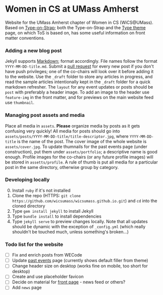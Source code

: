 # Women in CS at UMass Amherst

Website for the UMass Amherst chapter of Women in CS (WiCS@UMass). Based on [Type-on-Strap](https://github.com/Sylhare/Type-on-Strap); both the Type-on-Strap and the [Type theme](https://github.com/rohanchandra/type-theme) page, on which ToS is based on, has some useful information on front matter conventions. 

### Adding a new blog post

Jekyll supports [Markdown](https://jekyllrb.com/docs/posts/); format accordingly. File names follow the format `YYYY-MM-DD-title.md`. Submit a [pull request](https://help.github.com/articles/about-pull-requests/) for every new post if you don't have push privileges; one of the co-chairs will look over it before adding it to the website. Use the `_draft` folder to store any articles in progress, and read the sample articles intentionally kept in the `_draft` folder for a quick markdown refresher. The `layout` for any event updates or posts should be `post` with preferably a header image. To add an image to the header use `feature-img` in the front matter, and for previews on the main website feed use `thumbnail`. 

### Managing post assets and media 

Place all media in `assets`. **Please** organize media by posts as it gets confusing very quickly! All media for posts should go into `assets/posts/YYYY-MM-DD-title/title-descriptor.jpg`, where `YYYY-MM-DD-title` is the name of the post. The cover image of the whole website is `assets/cover.jpg`. To update thumnails for the past events page (under construction), put them under `assets/portfolio`; a descriptive name is good enough. Profile images for the co-chairs (or any future profile images) will be stored in `assetts/profile`. A rule of thumb is put all media for a particular post in the same directory, otherwise group by category. 

### Developing locally

0. Install `ruby` if it's not installed
1. Clone the repo (HTTPS: `git clone https://github.com/wicsumass/wicsumass.github.io.git`) and `cd` into the cloned directory
2. Type `gem install jekyll` to install Jekyll
3. Type `bundle install` to install dependencies
4. Type `jekyll serve` to preview changes locally. Note that all updates should be dynamic with the exception of `_config.yml` (which really shouldn't be touched much, unless something's broken...) 


### Todo list for the website

- [ ] Fix and enrich posts from WECode 
- [ ] Update [past events](https://wicsumass.github.io/past-events) page (currently shows default filler from theme) 
- [ ] Change header size on desktop (works fine on mobile, too short for desktop) 
- [ ] Create and use placeholder favicon 
- [ ] Decide on material for [front page](https://wicsumass.github.io) - news feed or others? 
- [ ] Add `news` page
